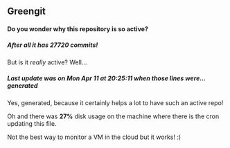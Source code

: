 ## Greengit

#### Do you wonder why this repository is so active?

##### After all it has 27720 commits!

But is it *really* active? Well...

##### Last update was on Mon Apr 11 at 20:25:11 when those lines were... generated

Yes, generated, because it certainly helps a lot to have such an active repo!

Oh and there was **27%** disk usage on the machine
where there is the cron updating this file.

Not the best way to monitor a VM in the cloud but it works! :)
